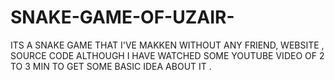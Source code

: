 # SNAKE-GAME-OF-UZAIR-
ITS A SNAKE GAME THAT I'VE MAKKEN WITHOUT ANY FRIEND, WEBSITE , SOURCE CODE ALTHOUGH  I HAVE WATCHED SOME YOUTUBE VIDEO OF 2 TO 3 MIN TO GET SOME BASIC IDEA ABOUT IT . 
